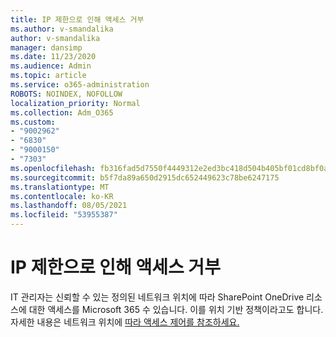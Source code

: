 ```yaml
---
title: IP 제한으로 인해 액세스 거부
ms.author: v-smandalika
author: v-smandalika
manager: dansimp
ms.date: 11/23/2020
ms.audience: Admin
ms.topic: article
ms.service: o365-administration
ROBOTS: NOINDEX, NOFOLLOW
localization_priority: Normal
ms.collection: Adm_O365
ms.custom:
- "9002962"
- "6830"
- "9000150"
- "7303"
ms.openlocfilehash: fb316fad5d7550f4449312e2ed3bc418d504b405bf01cd8bf0a180bac10379d2
ms.sourcegitcommit: b5f7da89a650d2915dc652449623c78be6247175
ms.translationtype: MT
ms.contentlocale: ko-KR
ms.lasthandoff: 08/05/2021
ms.locfileid: "53955387"
---
```

# <a name="access-denied-due-to-ip-restriction"></a>IP 제한으로 인해 액세스 거부

IT 관리자는 신뢰할 수 있는 정의된 네트워크 위치에 따라 SharePoint OneDrive 리소스에 대한 액세스를 Microsoft 365 수 있습니다. 이를 위치 기반 정책이라고도 합니다. 자세한 내용은 네트워크 위치에 [따라 액세스 제어를 참조하세요.](https://docs.microsoft.com/sharepoint/control-access-based-on-network-location)

